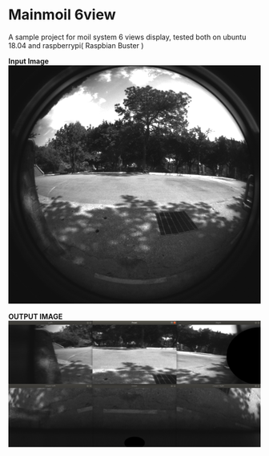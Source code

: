 # Mainmoil 6view

A sample project for moil system 6 views display, tested both on ubuntu 18.04 and raspberrypi( Raspbian Buster ) 

**Input Image**
![screenshot](https://github.com/Shivani1796/mainmoil_6view/blob/shivani/images/1.png)


**OUTPUT IMAGE**
![screenshot](https://github.com/Shivani1796/mainmoil_6view/blob/shivani/images/img-1.png)
